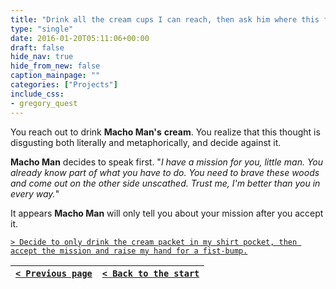 ```yaml
---
title: "Drink all the cream cups I can reach, then ask him where this forest is."
type: "single"
date: 2016-01-20T05:11:06+00:00
draft: false
hide_nav: true
hide_from_new: false
caption_mainpage: ""
categories: ["Projects"]
include_css:
- gregory_quest
---
```


You reach out to drink **Macho Man's** **cream**. You realize that this thought is disgusting both literally and metaphorically, and decide against it.

**Macho Man** decides to speak first. "*I have a mission for you, little man. You already know part of what you have to do. You need to brave these woods and come out on the other side unscathed. Trust me, I'm better than you in every way.*"

It appears **Macho Man** will only tell you about your mission after you accept it.

[``> Decide to only drink the cream packet in my shirt pocket, then accept the mission and raise my hand for a fist-bump.``](../8)

|[``< Previous page``](../6)|[``< Back to the start``](../)|
|---|---|